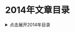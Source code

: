 2014年文章目录
===

<details>
<summary>点击展开2014年目录</summary>


1. **[编程界12个靠谱的5年预测](./5year/5year.md)**
1. **[年轻程序员越早知道越好的8个职场建议](./CareerAdvice/CareerAdvice.md)**
1. **[CPU空闲时在忙什么](./CPUIdel/CPUIdel.md)**
1. **[Hadoop的发展开辟了对数据迁移工具的需求](./DataMigration/DataMigration.md)**
1. **[G1垃圾收集器入门](./G1/G1.md)**
1. **[Windows下Git使用入门](./GitHelp/GitHelp.md)**
1. **[10分钟折腾HBase](./hbase/quickstart.md)**
1. **[JDK7-HotSpot启动参数](./HotSpot_VM_Options/HotSpot_VM_Options.md)**
1. **[内存计算带来可操作的实时智能系统](./InMemoryComputing/InMemoryComputing.md)**
1. **[Java框架ForkJoin入门简介](./Java_ForkJoin/Java_ForkJoin.md)**
1. **[最常用的Java类 Top 100](./Java100Classes/Java100Classes.md)**
1. **[JavaEE标准很难推销给Spring框架用户](./JavaEEvsSpring/JavaEEvsSpring.md)**
1. **[Java Heap dump文件分析工具jhat简介](./jhat/jhat.md)**
1. **[Common Lisp简介](./Lisp/01_Introduction.md)**
1. **[“一劳永逸”地解析 `SHOW SLAVE STATUS` 日志文件和位置](./MySQL_Slow_Log/MySQL_Slow_Log.md)**
1. **[DOM中的动态NodeList与静态NodeList](./NodeList/NodeList.md)**
1. **[PL/SQL一天入门基础教程](./PLSQL/plsql_1day.md)**
1. **[生产环境线上测试的惨淡人生](./ProductionTesting/ProductionTesting.md)**
1. **[Promise详解](./Promise/Promise.md)**
1. **[Redis为何Bigger比Memcached高](./Redis_beats_Memcached/Redis_beats_Memcached.md)**
1. **[可靠的Windows版Redis-教你怎么解决64位Windows版Redis狂占C盘的问题](./RedisQFork_heapdir/RedisQFork_heapdir.md)**
1. **[Oracle中 SQL 执行太慢的元凶: OR](./SQL_OR/sql_slow_by_or.md)**
1. **[Windows下载安装JDK](./Win_JDK7/Win_JDK7.md)**


</details>
